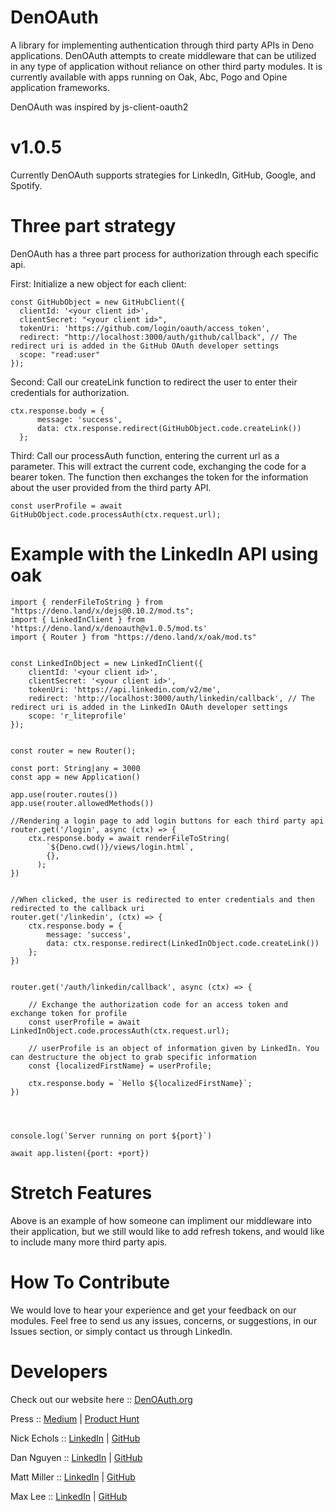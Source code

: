 # DenOAuth
A library for implementing authentication through third party APIs in Deno applications. 
DenOAuth attempts to create middleware that can be utilized in any type of application without reliance on other third party modules. It is currently available with apps running on Oak, Abc, Pogo and Opine application frameworks.

DenOAuth was inspired by js-client-oauth2

# v1.0.5
Currently DenOAuth supports strategies for LinkedIn, GitHub, Google, and Spotify.

# Three part strategy
DenOAuth has a three part process for authorization through each specific api.
 
 First: Initialize a new object for each client:

  ```
  const GitHubObject = new GitHubClient({
    clientId: '<your client id>',
    clientSecret: "<your client id>",
    tokenUri: 'https://github.com/login/oauth/access_token',
    redirect: "http://localhost:3000/auth/github/callback", // The redirect uri is added in the GitHub OAuth developer settings
    scope: "read:user" 
});
```
  
  Second: Call our createLink function to redirect the user to enter their credentials for authorization.
  

  ```  
  ctx.response.body = {
        message: 'success',
        data: ctx.response.redirect(GitHubObject.code.createLink())
    };
  ```
    
  Third: Call our processAuth function, entering the current url as a parameter. This will extract the current code, exchanging the code
   for a bearer token. The function then exchanges the token for the information about the user provided from the third party API. 
  

  ```
  const userProfile = await GitHubObject.code.processAuth(ctx.request.url);
  ```

# Example with the LinkedIn API using oak

```import { Application } from "https://deno.land/x/oak/mod.ts"
import { renderFileToString } from "https://deno.land/x/dejs@0.10.2/mod.ts";
import { LinkedInClient } from 'https://deno.land/x/denoauth@v1.0.5/mod.ts'
import { Router } from "https://deno.land/x/oak/mod.ts"


const LinkedInObject = new LinkedInClient({
    clientId: '<your client id>',
    clientSecret: '<your client id>',
    tokenUri: 'https://api.linkedin.com/v2/me',
    redirect: 'http://localhost:3000/auth/linkedin/callback', // The redirect uri is added in the LinkedIn OAuth developer settings
    scope: 'r_liteprofile'
});


const router = new Router();

const port: String|any = 3000
const app = new Application()

app.use(router.routes())
app.use(router.allowedMethods())

//Rendering a login page to add login buttons for each third party api
router.get('/login', async (ctx) => {
    ctx.response.body = await renderFileToString(
        `${Deno.cwd()}/views/login.html`,
        {},
      );
})


//When clicked, the user is redirected to enter credentials and then redirected to the callback uri
router.get('/linkedin', (ctx) => {
    ctx.response.body = {
        message: 'success',
        data: ctx.response.redirect(LinkedInObject.code.createLink())
    };
})


router.get('/auth/linkedin/callback', async (ctx) => {

    // Exchange the authorization code for an access token and exchange token for profile
    const userProfile = await LinkedInObject.code.processAuth(ctx.request.url);
    
    // userProfile is an object of information given by LinkedIn. You can destructure the object to grab specific information
    const {localizedFirstName} = userProfile;

    ctx.response.body = `Hello ${localizedFirstName}`;
})




console.log(`Server running on port ${port}`)

await app.listen({port: +port})
```

# Stretch Features
Above is an example of how someone can impliment our middleware into their application, but we still would like to add refresh tokens, 
and would like to include many more third party apis.

# How To Contribute
We would love to hear your experience and get your feedback on our modules. Feel free to send us any issues, concerns, or suggestions, in our Issues section, or simply contact us through LinkedIn.

# Developers

Check out our website here :: [DenOAuth.org](https://www.denoauth.org)

Press :: [Medium](https://medium.com/@dannguyen1191/denoauth-solution-deno-oauth-2-0-54d3b6a4ef35) | [Product Hunt](https://www.producthunt.com/posts/denoauth)

Nick Echols :: [LinkedIn](https://www.linkedin.com/in/nickechols87/) | [GitHub](https://github.com/Nechols87)

Dan Nguyen :: [LinkedIn](https://www.linkedin.com/in/danlord-nguyen/) | [GitHub](https://github.com/Danlordrises)

Matt Miller :: [LinkedIn](https://www.linkedin.com/in/matthew-miller2020/) | [GitHub](https://github.com/matthewjohnmiller2020)

Max Lee :: [LinkedIn](https://www.linkedin.com/in/max-lee1) | [GitHub](https://github.com/maxolee23/)
